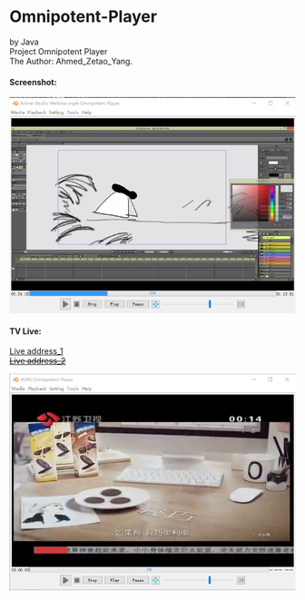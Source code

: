 # Omnipotent-Player
by Java  
Project Omnipotent Player   
The Author: Ahmed_Zetao_Yang.     


#### Screenshot:   

![image](https://github.com/ZetaoYang/Omnipotent-Player/raw/master/screenshot.png)  

#### TV Live:
[Live address_1](http://s.allook.cn)  
~~[Live address_2](http://ivi.bupt.edu.cn)~~

![image](https://github.com/ZetaoYang/Omnipotent-Player/raw/master/screenshot_live.png)        
